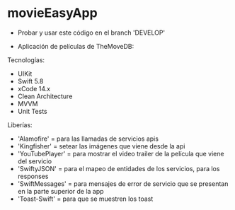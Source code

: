 # movieEasyApp
- Probar y usar este código en el branch 'DEVELOP'

- Aplicación de películas de TheMoveDB:

Tecnologías:

- UIKit
- Swift 5.8
- xCode 14.x
- Clean Architecture
- MVVM
- Unit Tests


Liberías:

- 'Alamofire' = para las llamadas de servicios apis
- 'Kingfisher' = setear las imágenes que viene desde la api
- 'YouTubePlayer' = para mostrar el video trailer de la película que viene del servicio
- 'SwiftyJSON' = para el mapeo de entidades de los servicios, para los responses
- 'SwiftMessages' = para mensajes de error de servicio que se presentan en la parte superior de la app
- 'Toast-Swift' = para que se muestren los toast

